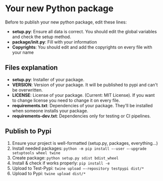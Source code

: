 # Your new Python package

Before to publish your new python package, edit these lines:
 - **setup.py**: Ensure all data is correct. You should edit the global variables and check the setup method.
 - **package/__init__.py**: Fill with your information
 - **Copyrights**: You should edit and add the copyrights on every file with your name

## Files explanation

* **setup.py**: Installer of your package.
* **VERSION**: Version of your package. It will be published to pypi and can't be overwritten.
* **LICENSE**: License of your package. (Current: MIT License). If you want to change license you need to change it on every file.
* **requirements.txt**: Dependencies of your package. They'll be installed when someone installs your package.
* **requirements-dev.txt**: Dependencies only for testing or CI pipelines.

## Publish to Pypi

1. Ensure your project is well-formatted (setup.py, packages, everything...)
2. Install needed packages: `python -m pip install –-user –-upgrade setuptools wheel twine`
3. Create package: `python setup.py sdist bdist_wheel`
4. Install & check if works properly: `pip install -e`
5. Upload to Test-Pypi: `twine upload —-repository testpypi dist/*`
5. Upload to Pypi: `twine upload dist/*`